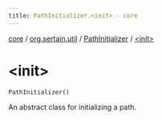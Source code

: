 ```yaml
---
title: PathInitializer.<init> - core
---
```


[core](../../index.md) / [org.sertain.util](../index.md) / [PathInitializer](index.md) / [&lt;init&gt;](.)

# &lt;init&gt;

`PathInitializer()`

An abstract class for initializing a path.

